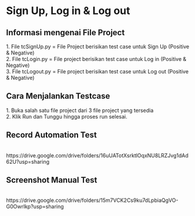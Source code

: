 # Sign Up, Log in & Log out

<h2>Informasi mengenai File Project</h2>
1. File tcSignUp.py = File Project berisikan test case untuk Sign Up (Positive & Negative) <br>
2. File tcLogin.py = File project berisikan test case untuk Log in (Positive & Negative) <br>
3. File tcLogout.py = File project berisikan test case untuk Log out (Positive & Negative) <br>

<h2>Cara Menjalankan Testcase</h2>
1. Buka salah satu file project dari 3 file project yang tersedia <br>
2. Klik Run dan Tunggu hingga proses run selesai.<br>

<h2>Record Automation Test</h2><br>
https://drive.google.com/drive/folders/16uUATotXsrktlOqxNU8LRZJvg1dAd62U?usp=sharing

<h2>Screenshot Manual Test</h2><br>
https://drive.google.com/drive/folders/15m7VCK2Cs9ku7dLpbiaQgVO-G0OwrIkp?usp=sharing

